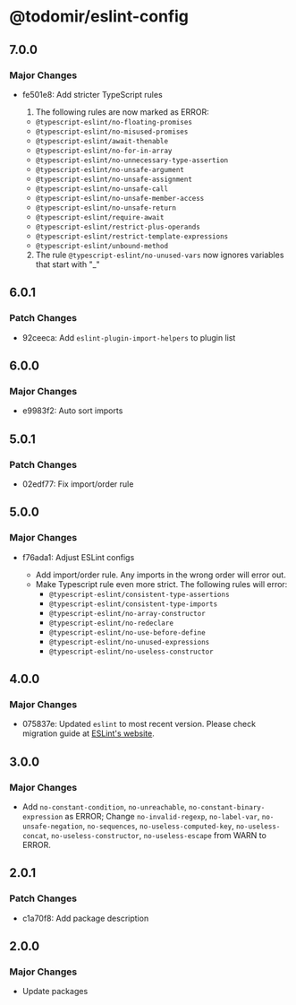 # @todomir/eslint-config

## 7.0.0

### Major Changes

- fe501e8: Add stricter TypeScript rules

  1. The following rules are now marked as ERROR:

  - `@typescript-eslint/no-floating-promises`
  - `@typescript-eslint/no-misused-promises`
  - `@typescript-eslint/await-thenable`
  - `@typescript-eslint/no-for-in-array`
  - `@typescript-eslint/no-unnecessary-type-assertion`
  - `@typescript-eslint/no-unsafe-argument`
  - `@typescript-eslint/no-unsafe-assignment`
  - `@typescript-eslint/no-unsafe-call`
  - `@typescript-eslint/no-unsafe-member-access`
  - `@typescript-eslint/no-unsafe-return`
  - `@typescript-eslint/require-await`
  - `@typescript-eslint/restrict-plus-operands`
  - `@typescript-eslint/restrict-template-expressions`
  - `@typescript-eslint/unbound-method`

  2. The rule `@typescript-eslint/no-unused-vars` now ignores variables that start with "\_"

## 6.0.1

### Patch Changes

- 92ceeca: Add `eslint-plugin-import-helpers` to plugin list

## 6.0.0

### Major Changes

- e9983f2: Auto sort imports

## 5.0.1

### Patch Changes

- 02edf77: Fix import/order rule

## 5.0.0

### Major Changes

- f76ada1: Adjust ESLint configs

  - Add import/order rule. Any imports in the wrong order will error out.
  - Make Typescript rule even more strict. The following rules will error:
    - `@typescript-eslint/consistent-type-assertions`
    - `@typescript-eslint/consistent-type-imports`
    - `@typescript-eslint/no-array-constructor`
    - `@typescript-eslint/no-redeclare`
    - `@typescript-eslint/no-use-before-define`
    - `@typescript-eslint/no-unused-expressions`
    - `@typescript-eslint/no-useless-constructor`

## 4.0.0

### Major Changes

- 075837e: Updated `eslint` to most recent version. Please check migration guide at [ESLint's website](https://eslint.org/docs/latest/user-guide/migrating-to-8.0.0).

## 3.0.0

### Major Changes

- Add `no-constant-condition`, `no-unreachable`, `no-constant-binary-expression` as ERROR; Change `no-invalid-regexp`, `no-label-var`, `no-unsafe-negation`, `no-sequences`, `no-useless-computed-key`, `no-useless-concat`, `no-useless-constructor`, `no-useless-escape` from WARN to ERROR.

## 2.0.1

### Patch Changes

- c1a70f8: Add package description

## 2.0.0

### Major Changes

- Update packages
